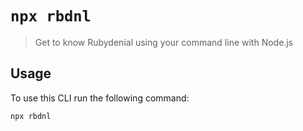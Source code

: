 # `npx rbdnl`

>Get to know Rubydenial using  your command line with Node.js

## Usage

To use this CLI run the following command:

```sh
npx rbdnl
```


